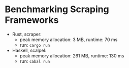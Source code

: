 # Benchmarking Scraping Frameworks

- Rust, scraper:
  - peak memory allocation: 3 MB, runtime: 70 ms
  - run: `cargo run`
- Haskell, scalpel:
  - peak memory allocation: 261 MB, runtime: 130 ms
  - run: `cabal run`
